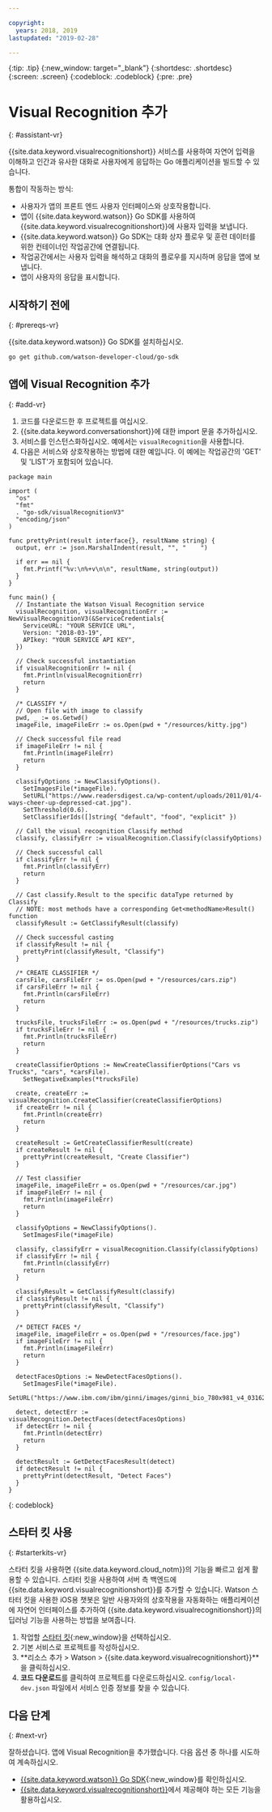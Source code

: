```yaml
---

copyright:
  years: 2018, 2019
lastupdated: "2019-02-28"

---
```


{:tip: .tip}
{:new_window: target="_blank"}
{:shortdesc: .shortdesc}
{:screen: .screen}
{:codeblock: .codeblock}
{:pre: .pre}

# Visual Recognition 추가
{: #assistant-vr}

{{site.data.keyword.visualrecognitionshort}} 서비스를 사용하여 자연어 입력을 이해하고 인간과 유사한 대화로 사용자에게 응답하는 Go 애플리케이션을 빌드할 수 있습니다.

통합이 작동하는 방식:

* 사용자가 앱의 프론트 엔드 사용자 인터페이스와 상호작용합니다.
* 앱이 {{site.data.keyword.watson}} Go SDK를 사용하여 {{site.data.keyword.visualrecognitionshort}}에 사용자 입력을 보냅니다.
* {{site.data.keyword.watson}} Go SDK는 대화 상자 플로우 및 훈련 데이터를 위한 컨테이너인 작업공간에 연결됩니다.
* 작업공간에서는 사용자 입력을 해석하고 대화의 플로우를 지시하며 응답을 앱에 보냅니다.
* 앱이 사용자의 응답을 표시합니다.

## 시작하기 전에
{: #prereqs-vr}

{{site.data.keyword.watson}} Go SDK를 설치하십시오.
```bash
go get github.com/watson-developer-cloud/go-sdk
```
## 앱에 Visual Recognition 추가
{: #add-vr}

1. 코드를 다운로드한 후 프로젝트를 여십시오. 
2. {{site.data.keyword.conversationshort}}에 대한 import 문을 추가하십시오.
3. 서비스를 인스턴스화하십시오. 예에서는 `visualRecognition`을 사용합니다.
4. 다음은 서비스와 상호작용하는 방법에 대한 예입니다. 이 예에는 작업공간의 'GET' 및 'LIST'가 포함되어 있습니다. 

```golang
package main

import (
  "os"
  "fmt"
  . "go-sdk/visualRecognitionV3"
  "encoding/json"
)

func prettyPrint(result interface{}, resultName string) {
  output, err := json.MarshalIndent(result, "", "    ")

  if err == nil {
    fmt.Printf("%v:\n%+v\n\n", resultName, string(output))
  }
}

func main() {
  // Instantiate the Watson Visual Recognition service
  visualRecognition, visualRecognitionErr := NewVisualRecognitionV3(&ServiceCredentials{
    ServiceURL: "YOUR SERVICE URL",
    Version: "2018-03-19",
    APIkey: "YOUR SERVICE API KEY",
  })

  // Check successful instantiation
  if visualRecognitionErr != nil {
    fmt.Println(visualRecognitionErr)
    return
  }

  /* CLASSIFY */
  // Open file with image to classify
  pwd, _ := os.Getwd()
  imageFile, imageFileErr := os.Open(pwd + "/resources/kitty.jpg")

  // Check successful file read
  if imageFileErr != nil {
    fmt.Println(imageFileErr)
    return
  }

  classifyOptions := NewClassifyOptions().
    SetImagesFile(*imageFile).
    SetURL("https://www.readersdigest.ca/wp-content/uploads/2011/01/4-ways-cheer-up-depressed-cat.jpg").
    SetThreshold(0.6).
    SetClassifierIds([]string{ "default", "food", "explicit" })

  // Call the visual recognition Classify method
  classify, classifyErr := visualRecognition.Classify(classifyOptions)

  // Check successful call
  if classifyErr != nil {
    fmt.Println(classifyErr)
    return
  }

  // Cast classify.Result to the specific dataType returned by Classify
  // NOTE: most methods have a corresponding Get<methodName>Result() function
  classifyResult := GetClassifyResult(classify)

  // Check successful casting
  if classifyResult != nil {
    prettyPrint(classifyResult, "Classify")
  }

  /* CREATE CLASSIFIER */
  carsFile, carsFileErr := os.Open(pwd + "/resources/cars.zip")
  if carsFileErr != nil {
    fmt.Println(carsFileErr)
    return
  }

  trucksFile, trucksFileErr := os.Open(pwd + "/resources/trucks.zip")
  if trucksFileErr != nil {
    fmt.Println(trucksFileErr)
    return
  }

  createClassifierOptions := NewCreateClassifierOptions("Cars vs Trucks", "cars", *carsFile).
    SetNegativeExamples(*trucksFile)

  create, createErr := visualRecognition.CreateClassifier(createClassifierOptions)
  if createErr != nil {
    fmt.Println(createErr)
    return
  }

  createResult := GetCreateClassifierResult(create)
  if createResult != nil {
    prettyPrint(createResult, "Create Classifier")
  }

  // Test classifier
  imageFile, imageFileErr = os.Open(pwd + "/resources/car.jpg")
  if imageFileErr != nil {
    fmt.Println(imageFileErr)
    return
  }

  classifyOptions = NewClassifyOptions().
    SetImagesFile(*imageFile)

  classify, classifyErr = visualRecognition.Classify(classifyOptions)
  if classifyErr != nil {
    fmt.Println(classifyErr)
    return
  }

  classifyResult = GetClassifyResult(classify)
  if classifyResult != nil {
    prettyPrint(classifyResult, "Classify")
  }

  /* DETECT FACES */
  imageFile, imageFileErr = os.Open(pwd + "/resources/face.jpg")
  if imageFileErr != nil {
    fmt.Println(imageFileErr)
    return
  }

  detectFacesOptions := NewDetectFacesOptions().
    SetImagesFile(*imageFile).
    SetURL("https://www.ibm.com/ibm/ginni/images/ginni_bio_780x981_v4_03162016.jpg")

  detect, detectErr := visualRecognition.DetectFaces(detectFacesOptions)
  if detectErr != nil {
    fmt.Println(detectErr)
    return
  }

  detectResult := GetDetectFacesResult(detect)
  if detectResult != nil {
    prettyPrint(detectResult, "Detect Faces")
  }
}
```
{: codeblock}

## 스타터 킷 사용
{: #starterkits-vr}

스타터 킷을 사용하면 {{site.data.keyword.cloud_notm}}의 기능을 빠르고 쉽게 활용할 수 있습니다. 스타터 킷을 사용하여 서버 측 백엔드에 {{site.data.keyword.visualrecognitionshort}}를 추가할 수 있습니다. Watson 스타터 킷을 사용한 iOS용 챗봇은 일반 사용자와의 상호작용을 자동화하는 애플리케이션에 자연어 인터페이스를 추가하여 {{site.data.keyword.visualrecognitionshort}}의 딥러닝 기능을 사용하는 방법을 보여줍니다.

1. 작업할 [스타터 킷](https://cloud.ibm.com/developer/appledevelopment/starter-kits){:new_window}을 선택하십시오.
2. 기본 서비스로 프로젝트를 작성하십시오.
3. **리소스 추가 > Watson > {{site.data.keyword.visualrecognitionshort}}**을 클릭하십시오.
4. **코드 다운로드**를 클릭하여 프로젝트를 다운로드하십시오. `config/local-dev.json` 파일에서 서비스 인증 정보를 찾을 수 있습니다.

## 다음 단계
{: #next-vr}

잘하셨습니다. 앱에 Visual Recognition을 추가했습니다. 다음 옵션 중 하나를 시도하여 계속하십시오.
* [{{site.data.keyword.watson}} Go SDK](https://github.com/watson-developer-cloud/go-sdk){:new_window}를 확인하십시오.
* [{{site.data.keyword.visualrecognitionshort}}](/docs/services/vr/index.html)에서 제공해야 하는 모든 기능을 활용하십시오.
